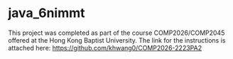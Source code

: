 # java_6nimmt #

This project was completed as part of the course COMP2026/COMP2045 offered at the Hong Kong Baptist University. The link for the instructions is attached here: https://github.com/khwang0/COMP2026-2223PA2
